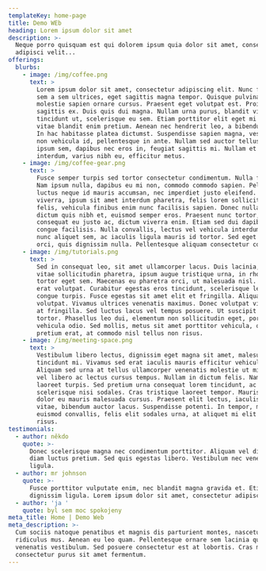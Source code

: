 ```yaml
---
templateKey: home-page
title: Demo WEb
heading: Lorem ipsum dolor sit amet
description: >-
  Neque porro quisquam est qui dolorem ipsum quia dolor sit amet, consectetur,
  adipisci velit...
offerings:
  blurbs:
    - image: /img/coffee.png
      text: >
        Lorem ipsum dolor sit amet, consectetur adipiscing elit. Nunc finibus
        sem a sem ultrices, eget sagittis magna tempor. Quisque pulvinar lorem
        molestie sapien ornare cursus. Praesent eget volutpat est. Proin at
        sagittis ex. Duis quis dui magna. Nullam urna purus, blandit vitae
        tincidunt ut, scelerisque eu sem. Etiam porttitor elit eget mi luctus,
        vitae blandit enim pretium. Aenean nec hendrerit leo, a bibendum magna.
        In hac habitasse platea dictumst. Suspendisse sapien magna, vestibulum
        non vehicula id, pellentesque in ante. Nullam sed auctor tellus. Sed
        ipsum sem, dapibus nec eros in, feugiat sagittis mi. Nullam et dui
        interdum, varius nibh eu, efficitur metus.
    - image: /img/coffee-gear.png
      text: >
        Fusce semper turpis sed tortor consectetur condimentum. Nulla facilisi.
        Nam ipsum nulla, dapibus eu mi non, commodo commodo sapien. Pellentesque
        luctus neque id mauris accumsan, nec imperdiet justo eleifend. Nulla
        viverra, ipsum sit amet interdum pharetra, felis lorem sollicitudin
        felis, vehicula finibus enim nunc facilisis sapien. Donec nulla nisi,
        dictum quis nibh et, euismod semper eros. Praesent nunc tortor,
        consequat eu justo ac, dictum viverra enim. Etiam sed dui dapibus mauris
        congue facilisis. Nulla convallis, lectus vel vehicula interdum, turpis
        nunc aliquet sem, ac iaculis ligula mauris id tortor. Sed eget ornare
        orci, quis dignissim nulla. Pellentesque aliquam consectetur congue.
    - image: /img/tutorials.png
      text: >
        Sed in consequat leo, sit amet ullamcorper lacus. Duis lacinia, metus
        vitae sollicitudin pharetra, ipsum augue tristique urna, in rhoncus quam
        tortor eget sem. Maecenas eu pharetra orci, ut malesuada nisl. Aliquam
        erat volutpat. Curabitur egestas eros tincidunt, scelerisque lectus ac,
        congue turpis. Fusce egestas sit amet elit et fringilla. Aliquam erat
        volutpat. Vivamus ultrices venenatis maximus. Donec volutpat vitae quam
        at fringilla. Sed luctus lacus vel tempus posuere. Ut suscipit auctor
        tortor. Phasellus leo dui, elementum non sollicitudin eget, porta
        vehicula odio. Sed mollis, metus sit amet porttitor vehicula, quam augue
        pretium erat, at commodo nisl tellus non risus.
    - image: /img/meeting-space.png
      text: >
        Vestibulum libero lectus, dignissim eget magna sit amet, malesuada
        tincidunt mi. Vivamus sed erat iaculis mauris efficitur vehicula.
        Aliquam sed urna at tellus ullamcorper venenatis molestie ut mi. Duis
        vel libero ac lectus cursus tempus. Nullam in dictum felis. Nam sed
        laoreet turpis. Sed pretium urna consequat lorem tincidunt, ac
        scelerisque nisi sodales. Cras tristique laoreet tempor. Mauris vitae
        dolor eu mauris malesuada cursus. Praesent elit lectus, iaculis vel odio
        vitae, bibendum auctor lacus. Suspendisse potenti. In tempor, massa quis
        euismod convallis, felis elit sodales urna, at aliquet mi elit auctor
        risus.
testimonials:
  - author: někdo
    quote: >-
      Donec scelerisque magna nec condimentum porttitor. Aliquam vel diam sed
      diam luctus pretium. Sed quis egestas libero. Vestibulum nec venenatis
      ligula.
  - author: mr johnson
    quote: >-
      Fusce porttitor vulputate enim, nec blandit magna gravida et. Etiam et
      dignissim ligula. Lorem ipsum dolor sit amet, consectetur adipiscing elit.
  - author: 'ja '
    quote: byl sem moc spokojeny
meta_title: Home | Demo Web
meta_description: >-
  Cum sociis natoque penatibus et magnis dis parturient montes, nascetur
  ridiculus mus. Aenean eu leo quam. Pellentesque ornare sem lacinia quam
  venenatis vestibulum. Sed posuere consectetur est at lobortis. Cras mattis
  consectetur purus sit amet fermentum.
---
```


